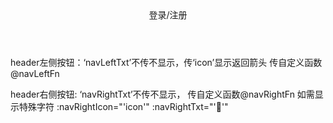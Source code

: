 
<Header :navLeftTxt="'取消'" @navLeftFn="navLeftFn()":navRightTxt="'分享'" @navRightFn="navRightFn()" >登录/注册</Header>

header左侧按钮：‘navLeftTxt’不传不显示，传‘icon’显示返回箭头  传自定义函数@navLeftFn 

header右侧按钮: ‘navRightTxt’不传不显示， 传自定义函数@navRightFn 如需显示特殊字符 :navRightIcon="'icon'" :navRightTxt="'&#xe833;'"

